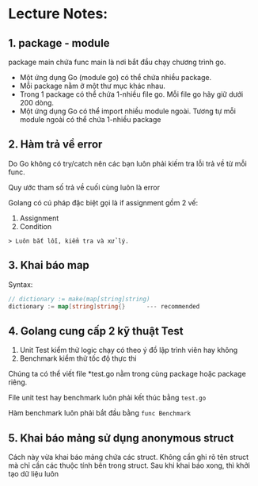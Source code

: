 # Lecture Notes:

## 1. package - module
package main chứa func main là nơi bắt đầu chạy chương trình go.

- Một ứng dụng Go (module go) có thể chứa nhiều package.
- Mỗi package nằm ở một thư mục khác nhau.
- Trong 1 package có thể chứa 1-nhiều file go. Mỗi file go hãy giữ dưới 200 dòng.
- Một ứng dụng Go có thể import nhiều module ngoài. Tương tự mỗi module ngoài có thể chứa 1-nhiều package

## 2. Hàm trả về error
Do Go không có try/catch nên các bạn luôn phải kiếm tra lỗi trả về từ mỗi func.

Quy ước tham số trả về cuối cùng luôn là error

Golang có cú pháp đặc biệt gọi là if assignment gồm 2 vế:
1. Assignment
2. Condition

```
> Luôn bắt lỗi, kiểm tra và xử lý.
```

## 3. Khai báo map
Syntax: 
```go
// dictionary := make(map[string]string)
dictionary := map[string]string{}      --- recommended
```

## 4. Golang cung cấp 2 kỹ thuật Test
1. Unit Test kiểm thử logic chạy có theo ý đồ lập trình viên hay không
2. Benchmark kiểm thử tốc độ thực thi

Chúng ta có thể viết file *test.go nằm trong cùng package hoặc package riêng.

File unit test hay benchmark luôn phải kết thúc bằng `test.go`

Hàm benchmark luôn phải bắt đầu bằng `func Benchmark`

## 5. Khai báo mảng sử dụng anonymous struct
Cách này vừa khai báo mảng chứa các struct. Không cần ghi rõ tên struct mà chỉ cần các thuộc tính bên trong struct. Sau khi khai báo xong, thì khởi tạo dữ liệu luôn
